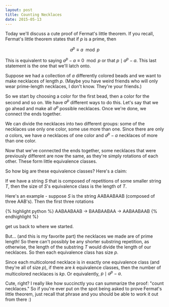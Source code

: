 ```yaml
---
layout: post
title: Counting Necklaces
date: 2015-05-13
---
```


Today we'll discuss a cute proof of  Fermat's little theorem. If you recall, Fermat's little theorem states that if $p$ is a prime, then

$$a^p \equiv a \mod{p}$$

This is equivalent to saying $a^{p}  - a \equiv 0 \mod{p}$ or that $p \mid a^{p} -a$. This last statement is the one that we'll latch onto.

Suppose we had a collection of $a$ differently colored beads and we want to make necklaces of length $p$. (Maybe you have weird friends who will only wear prime-length necklaces, I don't know. They're your friends.)

So we start by choosing a color for the first bead, then a color for the second and so on. We have $a^p$ different ways to do this. Let's say that we go ahead and make all $a^p$ possible necklaces.  Once we're done, we connect the ends together.

We can divide the necklaces into two different groups: some of the necklaces use only one color, some use more than one. Since there are only $a$ colors, we have $a$ necklaces of one color and $a^p - a$ necklaces of more than one color.

Now that we've connected the ends together, some necklaces that were previously different are now the same, as they're simply rotations of each other. These form little equivalence classes.

So how big are these equivalence classes? Here's a claim:

If we have a string $S$ that is composed of repetitions of some smaller string $T$, then the size of $S$'s equivalence class is the length of $T$.

Here's an example - suppose $S$ is the string AABAABAAB (composed of three AAB's). Then the first three rotations

{% highlight python %}
AABAABAAB -> BAABAABAA -> AABAABAAB
{% endhighlight %}

get us back to where we started.

But... (and this is my favorite part) the necklaces we made are of prime length! So there can't possibly be any shorter substring repetition, as otherwise, the length of the substring $T$ would divide the length of our necklaces.  So then each equivalence class has size $p$.

Since each multicolored necklace is in exactly one equivalence class (and they're all of size $p$), if there are $k$ equivalence classes, then the number of multicolored necklaces is $kp$. Or equivalently, $p \mid a^p - a$.

Cute, right? I really like  how succinctly you can summarize the proof: "count necklaces." So if you're ever put on the spot being asked to prove Fermat's little theorem, just recall that phrase and you should be able to work it out from there :)
